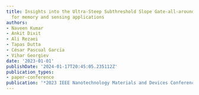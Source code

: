```yaml
---
title: Insights into the Ultra-Steep Subthreshold Slope Gate-all-around Feedback-FET
  for memory and sensing applications
authors:
- Naveen Kumar
- Ankit Dixit
- Ali Rezaei
- Tapas Dutta
- César Pascual Garcı́a
- Vihar Georgiev
date: '2023-01-01'
publishDate: '2024-01-17T20:45:05.235112Z'
publication_types:
- paper-conference
publication: '*2023 IEEE Nanotechnology Materials and Devices Conference (NMDC)*'
---
```

